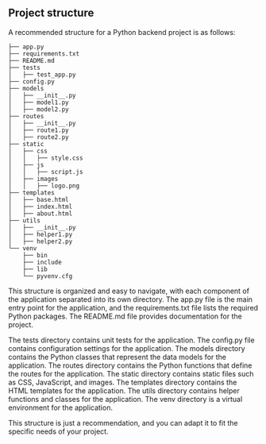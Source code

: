 

## Project structure
A recommended structure for a Python backend project is as follows:
```
├── app.py
├── requirements.txt
├── README.md
├── tests
│   ├── test_app.py
├── config.py
├── models
│   ├── __init__.py
│   ├── model1.py
│   ├── model2.py
├── routes
│   ├── __init__.py
│   ├── route1.py
│   ├── route2.py
├── static
│   ├── css
│   │   ├── style.css
│   ├── js
│   │   ├── script.js
│   ├── images
│   │   ├── logo.png
├── templates
│   ├── base.html
│   ├── index.html
│   ├── about.html
├── utils
│   ├── __init__.py
│   ├── helper1.py
│   ├── helper2.py
└── venv
    ├── bin
    ├── include
    ├── lib
    └── pyvenv.cfg
```

This structure is organized and easy to navigate, with each component of the application separated into its own directory. The app.py file is the main entry point for the application, and the requirements.txt file lists the required Python packages. The README.md file provides documentation for the project.

The tests directory contains unit tests for the application. The config.py file contains configuration settings for the application. The models directory contains the Python classes that represent the data models for the application. The routes directory contains the Python functions that define the routes for the application. The static directory contains static files such as CSS, JavaScript, and images. The templates directory contains the HTML templates for the application. The utils directory contains helper functions and classes for the application. The venv directory is a virtual environment for the application.

This structure is just a recommendation, and you can adapt it to fit the specific needs of your project.